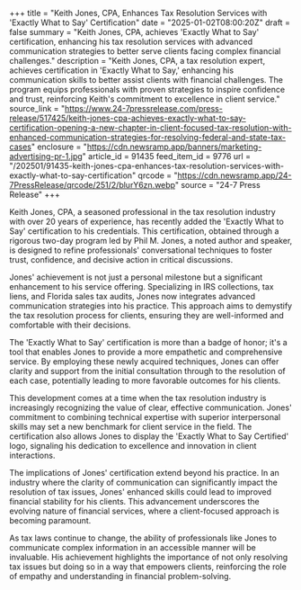 +++
title = "Keith Jones, CPA, Enhances Tax Resolution Services with 'Exactly What to Say' Certification"
date = "2025-01-02T08:00:20Z"
draft = false
summary = "Keith Jones, CPA, achieves 'Exactly What to Say' certification, enhancing his tax resolution services with advanced communication strategies to better serve clients facing complex financial challenges."
description = "Keith Jones, CPA, a tax resolution expert, achieves certification in 'Exactly What to Say,' enhancing his communication skills to better assist clients with financial challenges. The program equips professionals with proven strategies to inspire confidence and trust, reinforcing Keith's commitment to excellence in client service."
source_link = "https://www.24-7pressrelease.com/press-release/517425/keith-jones-cpa-achieves-exactly-what-to-say-certification-opening-a-new-chapter-in-client-focused-tax-resolution-with-enhanced-communication-strategies-for-resolving-federal-and-state-tax-cases"
enclosure = "https://cdn.newsramp.app/banners/marketing-advertising-pr-1.jpg"
article_id = 91435
feed_item_id = 9776
url = "/202501/91435-keith-jones-cpa-enhances-tax-resolution-services-with-exactly-what-to-say-certification"
qrcode = "https://cdn.newsramp.app/24-7PressRelease/qrcode/251/2/blurY6zn.webp"
source = "24-7 Press Release"
+++

<p>Keith Jones, CPA, a seasoned professional in the tax resolution industry with over 20 years of experience, has recently added the 'Exactly What to Say' certification to his credentials. This certification, obtained through a rigorous two-day program led by Phil M. Jones, a noted author and speaker, is designed to refine professionals' conversational techniques to foster trust, confidence, and decisive action in critical discussions.</p><p>Jones' achievement is not just a personal milestone but a significant enhancement to his service offering. Specializing in IRS collections, tax liens, and Florida sales tax audits, Jones now integrates advanced communication strategies into his practice. This approach aims to demystify the tax resolution process for clients, ensuring they are well-informed and comfortable with their decisions.</p><p>The 'Exactly What to Say' certification is more than a badge of honor; it's a tool that enables Jones to provide a more empathetic and comprehensive service. By employing these newly acquired techniques, Jones can offer clarity and support from the initial consultation through to the resolution of each case, potentially leading to more favorable outcomes for his clients.</p><p>This development comes at a time when the tax resolution industry is increasingly recognizing the value of clear, effective communication. Jones' commitment to combining technical expertise with superior interpersonal skills may set a new benchmark for client service in the field. The certification also allows Jones to display the 'Exactly What to Say Certified' logo, signaling his dedication to excellence and innovation in client interactions.</p><p>The implications of Jones' certification extend beyond his practice. In an industry where the clarity of communication can significantly impact the resolution of tax issues, Jones' enhanced skills could lead to improved financial stability for his clients. This advancement underscores the evolving nature of financial services, where a client-focused approach is becoming paramount.</p><p>As tax laws continue to change, the ability of professionals like Jones to communicate complex information in an accessible manner will be invaluable. His achievement highlights the importance of not only resolving tax issues but doing so in a way that empowers clients, reinforcing the role of empathy and understanding in financial problem-solving.</p>